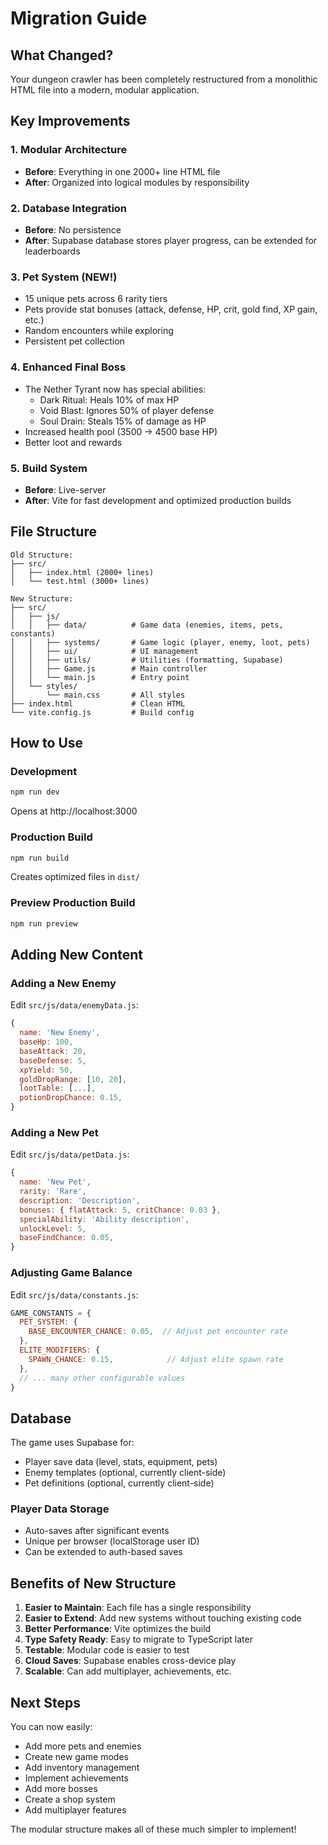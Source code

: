 # Migration Guide

## What Changed?

Your dungeon crawler has been completely restructured from a monolithic HTML file into a modern, modular application.

## Key Improvements

### 1. **Modular Architecture**
- **Before**: Everything in one 2000+ line HTML file
- **After**: Organized into logical modules by responsibility

### 2. **Database Integration**
- **Before**: No persistence
- **After**: Supabase database stores player progress, can be extended for leaderboards

### 3. **Pet System** (NEW!)
- 15 unique pets across 6 rarity tiers
- Pets provide stat bonuses (attack, defense, HP, crit, gold find, XP gain, etc.)
- Random encounters while exploring
- Persistent pet collection

### 4. **Enhanced Final Boss**
- The Nether Tyrant now has special abilities:
  - Dark Ritual: Heals 10% of max HP
  - Void Blast: Ignores 50% of player defense
  - Soul Drain: Steals 15% of damage as HP
- Increased health pool (3500 → 4500 base HP)
- Better loot and rewards

### 5. **Build System**
- **Before**: Live-server
- **After**: Vite for fast development and optimized production builds

## File Structure

```
Old Structure:
├── src/
│   ├── index.html (2000+ lines)
│   └── test.html (3000+ lines)

New Structure:
├── src/
│   ├── js/
│   │   ├── data/          # Game data (enemies, items, pets, constants)
│   │   ├── systems/       # Game logic (player, enemy, loot, pets)
│   │   ├── ui/            # UI management
│   │   ├── utils/         # Utilities (formatting, Supabase)
│   │   ├── Game.js        # Main controller
│   │   └── main.js        # Entry point
│   └── styles/
│       └── main.css       # All styles
├── index.html             # Clean HTML
└── vite.config.js         # Build config
```

## How to Use

### Development
```bash
npm run dev
```
Opens at http://localhost:3000

### Production Build
```bash
npm run build
```
Creates optimized files in `dist/`

### Preview Production Build
```bash
npm run preview
```

## Adding New Content

### Adding a New Enemy
Edit `src/js/data/enemyData.js`:
```javascript
{
  name: 'New Enemy',
  baseHp: 100,
  baseAttack: 20,
  baseDefense: 5,
  xpYield: 50,
  goldDropRange: [10, 20],
  lootTable: [...],
  potionDropChance: 0.15,
}
```

### Adding a New Pet
Edit `src/js/data/petData.js`:
```javascript
{
  name: 'New Pet',
  rarity: 'Rare',
  description: 'Description',
  bonuses: { flatAttack: 5, critChance: 0.03 },
  specialAbility: 'Ability description',
  unlockLevel: 5,
  baseFindChance: 0.05,
}
```

### Adjusting Game Balance
Edit `src/js/data/constants.js`:
```javascript
GAME_CONSTANTS = {
  PET_SYSTEM: {
    BASE_ENCOUNTER_CHANCE: 0.05,  // Adjust pet encounter rate
  },
  ELITE_MODIFIERS: {
    SPAWN_CHANCE: 0.15,            // Adjust elite spawn rate
  },
  // ... many other configurable values
}
```

## Database

The game uses Supabase for:
- Player save data (level, stats, equipment, pets)
- Enemy templates (optional, currently client-side)
- Pet definitions (optional, currently client-side)

### Player Data Storage
- Auto-saves after significant events
- Unique per browser (localStorage user ID)
- Can be extended to auth-based saves

## Benefits of New Structure

1. **Easier to Maintain**: Each file has a single responsibility
2. **Easier to Extend**: Add new systems without touching existing code
3. **Better Performance**: Vite optimizes the build
4. **Type Safety Ready**: Easy to migrate to TypeScript later
5. **Testable**: Modular code is easier to test
6. **Cloud Saves**: Supabase enables cross-device play
7. **Scalable**: Can add multiplayer, achievements, etc.

## Next Steps

You can now easily:
- Add more pets and enemies
- Create new game modes
- Add inventory management
- Implement achievements
- Add more bosses
- Create a shop system
- Add multiplayer features

The modular structure makes all of these much simpler to implement!

